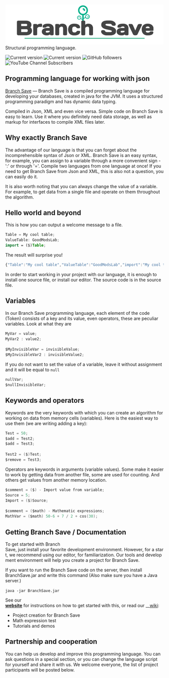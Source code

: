 ![BranchSave](Branch_Save_/20221014_181806.jpg)
Structural programming language.

![Current version](https://img.shields.io/badge/BranchSave-v1.0.5-%2330BF84) ![Current version](https://img.shields.io/badge/Publish-08.04.2023-%2330BF84)
![GitHub followers](https://img.shields.io/github/followers/GoodModsLab-Official?style=social) 
![YouTube Channel Subscribers](https://img.shields.io/youtube/channel/subscribers/UCWMQHUQ3-Of_pYqNvXZHqFQ?style=social)

## Programming language for working with json
[Branch Save](https://goodmodslab-official.github.io) — Branch Save is a compiled programming language for developing your databases, created in java for the JVM. It uses a structured programming paradigm and has dynamic data typing.

Compiled in Json, XML and even vice versa. Simple code on Branch Save is easy to learn. Use it where you definitely need data storage, as well as markup for interfaces to compile XML files later.

## Why exactly Branch Save
The advantage of our language is that you can forget about the incomprehensible syntax of Json or XML. 
Branch Save is an easy syntax, for example, you can assign to a variable through a more convenient sign - ':' or through '='.
Compile two languages from one language at once! 
If you need to get Branch Save from Json and XML, this is also not a question, you can easily do it.

It is also worth noting that you can always change the value of a variable. 
For example, to get data from a single file and operate on them throughout the algorithm.

## Hello world and beyond 
This is how you can output a welcome message to a file.
```kotlin
Table = My cool table;
ValueTable: GoodModsLab;
import = ($)Table;
```
The result will surprise you!
```javascript
{"Table":"My cool table","ValueTable":"GoodModsLab","import":"My cool table"}
```
In order to start working in your project with our language, it is enough to install one source file, or install our editor.
The source code is in the source file.

## Variables
In our Branch Save programming language, each element of the code (Token) consists of a key and its value, even operators, these are peculiar variables. 
Look at what they are
```kotlin
MyVar = value;
MyVar2 : value2;

$MyInvisibleVar = invisibleValue;
$MyInvisibleVar2 : invisibleValue2;
```

If you do not want to set the value of a variable, leave it without assignment and it will be equal to `null`
```kotlin
nullVar;
$nullInvisibleVar;
```

## Keywords and operators
Keywords are the very keywords with which you can create an algorithm for working on data from memory cells (variables). 
Here is the easiest way to use them (we are writing adding a key):
```kotlin
Test = 50;
$add = Test2;
$add = Test3;

Test2 = ($)Test;
$remove = Test3;
```
Operators are keywords in arguments (variable values). 
Some make it easier to work by getting data from another file, some are used for counting. 
And others get values from another memory location.

```kotlin
$comment = ($) - Import value from variable;
Source = 5;
Import = ($)Source;

$comment = ($math) - Mathematic expressions;
MathVar = ($math) 50-6 + 7 / 2 + cos(30);
```
## Getting Branch Save / Documentation
To get started with Branch Save, just install your favorite development environment. However, for a start, we recommend using our editor, for familiarization. Our tools and development environment will help you create a project for Branch Save. 

If you want to run the Branch Save code on the server, then install BranchSave.jar and write this command (Also make sure you have a Java server.) 

`java -jar BranchSave.jar`
  
 See our __[website](https://goodmodslab-official.github.io)__ for instructions on how to get started with this, or read our __[wiki](https://goodmodslab-organization.gitbook.io/branch-save-v.1.0.2/): 
 * Project creation for Branch Save
 * Math expression test
 * Tutorials and demos

## Partnership and cooperation
You can help us develop and improve this programming language.
You can ask questions in a special section, or you can change the language script for yourself and share it with us.
We welcome everyone, the list of project participants will be posted below.
